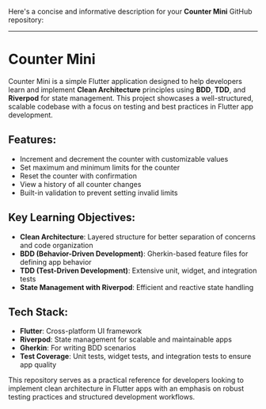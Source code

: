 Here's a concise and informative description for your **Counter Mini** GitHub
repository:

---

# Counter Mini

Counter Mini is a simple Flutter application designed to help developers learn
and implement **Clean Architecture** principles using **BDD**, **TDD**, and
**Riverpod** for state management. This project showcases a well-structured,
scalable codebase with a focus on testing and best practices in Flutter app
development.

## Features:

- Increment and decrement the counter with customizable values
- Set maximum and minimum limits for the counter
- Reset the counter with confirmation
- View a history of all counter changes
- Built-in validation to prevent setting invalid limits

## Key Learning Objectives:

- **Clean Architecture**: Layered structure for better separation of concerns
  and code organization
- **BDD (Behavior-Driven Development)**: Gherkin-based feature files for
  defining app behavior
- **TDD (Test-Driven Development)**: Extensive unit, widget, and integration
  tests
- **State Management with Riverpod**: Efficient and reactive state handling

## Tech Stack:

- **Flutter**: Cross-platform UI framework
- **Riverpod**: State management for scalable and maintainable apps
- **Gherkin**: For writing BDD scenarios
- **Test Coverage**: Unit tests, widget tests, and integration tests to ensure
  app quality

This repository serves as a practical reference for developers looking to
implement clean architecture in Flutter apps with an emphasis on robust testing
practices and structured development workflows.
